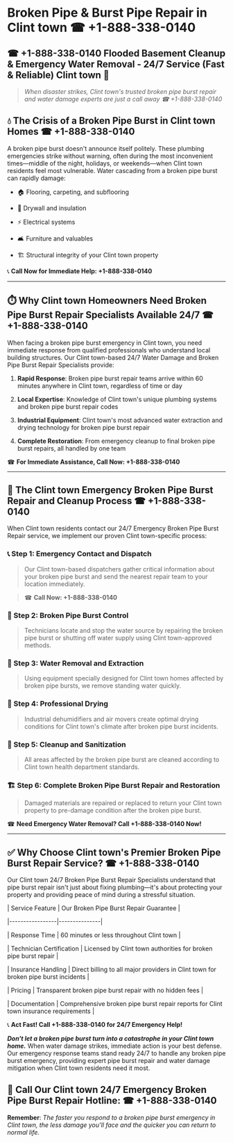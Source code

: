 # Broken Pipe & Burst Pipe Repair in Clint town ☎ +1-888-338-0140  
## ☎ +1-888-338-0140 Flooded Basement Cleanup & Emergency Water Removal - 24/7 Service (Fast & Reliable) Clint town 🚨  

> *When disaster strikes, Clint town's trusted broken pipe burst repair and water damage experts are just a call away ☎ +1-888-338-0140*  

## 💧 The Crisis of a Broken Pipe Burst in Clint town Homes ☎ +1-888-338-0140  

A broken pipe burst doesn't announce itself politely. These plumbing emergencies strike without warning, often during the most inconvenient times—middle of the night, holidays, or weekends—when Clint town residents feel most vulnerable. Water cascading from a broken pipe burst can rapidly damage:  

* 🏠 Flooring, carpeting, and subflooring  
* 🧱 Drywall and insulation  
* ⚡ Electrical systems  
* 🛋️ Furniture and valuables  
* 🏗️ Structural integrity of your Clint town property  

📞 **Call Now for Immediate Help: +1-888-338-0140**  

---  

## ⏱️ Why Clint town Homeowners Need Broken Pipe Burst Repair Specialists Available 24/7 ☎ +1-888-338-0140  

When facing a broken pipe burst emergency in Clint town, you need immediate response from qualified professionals who understand local building structures. Our Clint town-based 24/7 Water Damage and Broken Pipe Burst Repair Specialists provide:  

1. **Rapid Response**: Broken pipe burst repair teams arrive within 60 minutes anywhere in Clint town, regardless of time or day  
2. **Local Expertise**: Knowledge of Clint town's unique plumbing systems and broken pipe burst repair codes  
3. **Industrial Equipment**: Clint town's most advanced water extraction and drying technology for broken pipe burst repair  
4. **Complete Restoration**: From emergency cleanup to final broken pipe burst repairs, all handled by one team  

☎ **For Immediate Assistance, Call Now: +1-888-338-0140**  

---  

## 🔧 The Clint town Emergency Broken Pipe Burst Repair and Cleanup Process ☎ +1-888-338-0140  

When Clint town residents contact our 24/7 Emergency Broken Pipe Burst Repair service, we implement our proven Clint town-specific process:  

### 📞 Step 1: Emergency Contact and Dispatch  
> Our Clint town-based dispatchers gather critical information about your broken pipe burst and send the nearest repair team to your location immediately.  
> ☎ **Call Now: +1-888-338-0140**  

### 🚿 Step 2: Broken Pipe Burst Control  
> Technicians locate and stop the water source by repairing the broken pipe burst or shutting off water supply using Clint town-approved methods.  

### 🌊 Step 3: Water Removal and Extraction  
> Using equipment specially designed for Clint town homes affected by broken pipe bursts, we remove standing water quickly.  

### 💨 Step 4: Professional Drying  
> Industrial dehumidifiers and air movers create optimal drying conditions for Clint town's climate after broken pipe burst incidents.  

### 🧼 Step 5: Cleanup and Sanitization  
> All areas affected by the broken pipe burst are cleaned according to Clint town health department standards.  

### 🏗️ Step 6: Complete Broken Pipe Burst Repair and Restoration  
> Damaged materials are repaired or replaced to return your Clint town property to pre-damage condition after the broken pipe burst.  

☎ **Need Emergency Water Removal? Call +1-888-338-0140 Now!**  

---  

## ✅ Why Choose Clint town's Premier Broken Pipe Burst Repair Service? ☎ +1-888-338-0140  

Our Clint town 24/7 Broken Pipe Burst Repair Specialists understand that pipe burst repair isn't just about fixing plumbing—it's about protecting your property and providing peace of mind during a stressful situation.  

| Service Feature | Our Broken Pipe Burst Repair Guarantee |  
|-----------------|---------------|  
| Response Time | 60 minutes or less throughout Clint town |  
| Technician Certification | Licensed by Clint town authorities for broken pipe burst repair |  
| Insurance Handling | Direct billing to all major providers in Clint town for broken pipe burst incidents |  
| Pricing | Transparent broken pipe burst repair with no hidden fees |  
| Documentation | Comprehensive broken pipe burst repair reports for Clint town insurance requirements |  

📞 **Act Fast! Call +1-888-338-0140 for 24/7 Emergency Help!**  

***Don't let a broken pipe burst turn into a catastrophe in your Clint town home.*** When water damage strikes, immediate action is your best defense. Our emergency response teams stand ready 24/7 to handle any broken pipe burst emergency, providing expert pipe burst repair and water damage mitigation when Clint town residents need it most.  

## 📱 Call Our Clint town 24/7 Emergency Broken Pipe Burst Repair Hotline: ☎ +1-888-338-0140  

**Remember**: *The faster you respond to a broken pipe burst emergency in Clint town, the less damage you'll face and the quicker you can return to normal life.*